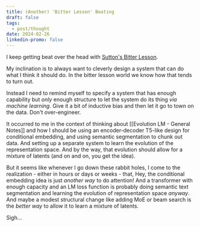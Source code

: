 ```yaml
---
title: (Another) 'Bitter Lesson' Beating
draft: false
tags:
  - post/thought
date: 2024-02-26
linkedin-promo: false
---
```

I keep getting beat over the head with [Sutton's Bitter Lesson](https://www.cs.utexas.edu/~eunsol/courses/data/bitter_lesson.pdf).

My inclination is to always want to cleverly design a system that can do what I think it should do. In the bitter lesson world we know how that tends to turn out.

Instead I need to remind myself to specify a system that has enough capability but *only* enough structure to let the system do its thing *via machine learning*. Give it a bit of inductive bias and then let it go to town on the data. Don't over-engineer.

It occurred to me in the context of thinking about [[Evolution LM - General Notes]] and how I should be using an encoder-decoder T5-like design for conditional embedding, and using semantic segmentation to chunk out data. And setting up a separate system to learn the evolution of the representation space. And by the way, that evolution should allow for a mixture of latents (and on and on, you get the idea).

But it seems like whenever I go down these rabbit holes, I come to the realization - either in hours or days or weeks - that, Hey, the conditional embedding idea is just *another way* to do attention! And a transformer with enough capacity and an LM loss function is probably doing semantic text segmentation and learning the evolution of representation space *anyway*. And maybe a modest structural change like adding MoE or beam search is the *better way* to allow it to learn a mixture of latents.

Sigh...